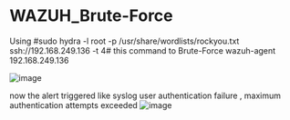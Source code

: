 # WAZUH_Brute-Force

Using #sudo hydra -l root -p /usr/share/wordlists/rockyou.txt ssh://192.168.249.136 -t 4# this command to Brute-Force wazuh-agent 192.168.249.136


![image](https://github.com/user-attachments/assets/495c6668-39e5-40c9-879b-924799d5b7c7)


now the alert triggered like syslog user authentication failure , maximum authentication attempts exceeded
![image](https://github.com/user-attachments/assets/d00a408a-dd7a-4e29-9686-a033b0aed607)
